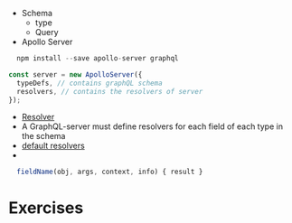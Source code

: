 - Schema
  - type
  - Query
- Apollo Server

```js
  npm install --save apollo-server graphql
```

```js
const server = new ApolloServer({
  typeDefs, // contains graphQL schema
  resolvers, // contains the resolvers of server
});
```

- [Resolver](https://www.apollographql.com/docs/graphql-tools/resolvers/#Resolver-function-signature)
- A GraphQL-server must define resolvers for each field of each type in the schema
- [default resolvers](https://www.apollographql.com/docs/graphql-tools/resolvers/#default-resolver)
-

```js
  fieldName(obj, args, context, info) { result }
```

# Exercises
